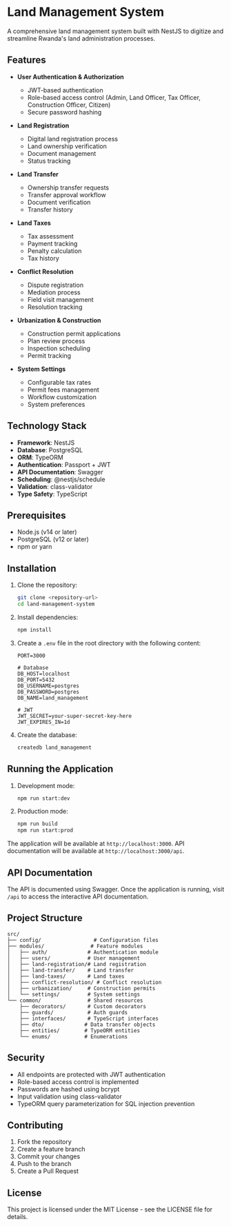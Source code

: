 # Land Management System

A comprehensive land management system built with NestJS to digitize and streamline Rwanda's land administration processes.

## Features

- **User Authentication & Authorization**
  - JWT-based authentication
  - Role-based access control (Admin, Land Officer, Tax Officer, Construction Officer, Citizen)
  - Secure password hashing

- **Land Registration**
  - Digital land registration process
  - Land ownership verification
  - Document management
  - Status tracking

- **Land Transfer**
  - Ownership transfer requests
  - Transfer approval workflow
  - Document verification
  - Transfer history

- **Land Taxes**
  - Tax assessment
  - Payment tracking
  - Penalty calculation
  - Tax history

- **Conflict Resolution**
  - Dispute registration
  - Mediation process
  - Field visit management
  - Resolution tracking

- **Urbanization & Construction**
  - Construction permit applications
  - Plan review process
  - Inspection scheduling
  - Permit tracking

- **System Settings**
  - Configurable tax rates
  - Permit fees management
  - Workflow customization
  - System preferences

## Technology Stack

- **Framework**: NestJS
- **Database**: PostgreSQL
- **ORM**: TypeORM
- **Authentication**: Passport + JWT
- **API Documentation**: Swagger
- **Scheduling**: @nestjs/schedule
- **Validation**: class-validator
- **Type Safety**: TypeScript

## Prerequisites

- Node.js (v14 or later)
- PostgreSQL (v12 or later)
- npm or yarn

## Installation

1. Clone the repository:
   ```bash
   git clone <repository-url>
   cd land-management-system
   ```

2. Install dependencies:
   ```bash
   npm install
   ```

3. Create a `.env` file in the root directory with the following content:
   ```env
   PORT=3000

   # Database
   DB_HOST=localhost
   DB_PORT=5432
   DB_USERNAME=postgres
   DB_PASSWORD=postgres
   DB_NAME=land_management

   # JWT
   JWT_SECRET=your-super-secret-key-here
   JWT_EXPIRES_IN=1d
   ```

4. Create the database:
   ```bash
   createdb land_management
   ```

## Running the Application

1. Development mode:
   ```bash
   npm run start:dev
   ```

2. Production mode:
   ```bash
   npm run build
   npm run start:prod
   ```

The application will be available at `http://localhost:3000`.
API documentation will be available at `http://localhost:3000/api`.

## API Documentation

The API is documented using Swagger. Once the application is running, visit `/api` to access the interactive API documentation.

## Project Structure

```
src/
├── config/                 # Configuration files
├── modules/               # Feature modules
│   ├── auth/             # Authentication module
│   ├── users/            # User management
│   ├── land-registration/# Land registration
│   ├── land-transfer/    # Land transfer
│   ├── land-taxes/       # Land taxes
│   ├── conflict-resolution/ # Conflict resolution
│   ├── urbanization/     # Construction permits
│   └── settings/         # System settings
└── common/               # Shared resources
    ├── decorators/       # Custom decorators
    ├── guards/           # Auth guards
    ├── interfaces/       # TypeScript interfaces
    ├── dto/             # Data transfer objects
    ├── entities/        # TypeORM entities
    └── enums/           # Enumerations
```

## Security

- All endpoints are protected with JWT authentication
- Role-based access control is implemented
- Passwords are hashed using bcrypt
- Input validation using class-validator
- TypeORM query parameterization for SQL injection prevention

## Contributing

1. Fork the repository
2. Create a feature branch
3. Commit your changes
4. Push to the branch
5. Create a Pull Request

## License

This project is licensed under the MIT License - see the LICENSE file for details.
